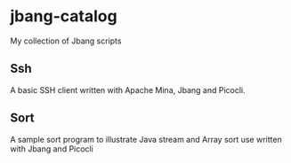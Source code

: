 # jbang-catalog

My collection of Jbang scripts

## Ssh

A basic SSH client written with Apache Mina, Jbang and Picocli.

## Sort

A sample sort program to illustrate Java stream and Array sort use written with Jbang and Picocli

